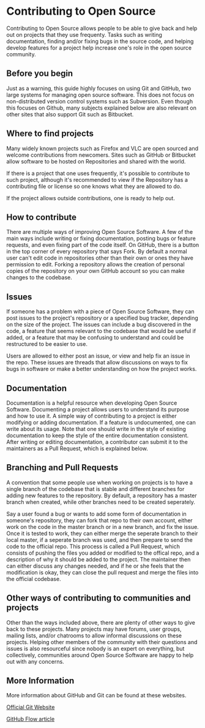 # Contributing to Open Source

Contributing to Open Source allows people to be able to give back and help
out on projects that they use frequenty. Tasks such as writing documentation,
finding and/or fixing bugs in the source code, and helping develop features
for a project help increase one's role in the open source community.

## Before you begin

Just as a warning, this guide highly focuses on using Git and GitHub, two
large systems for managing open source software. This does not focus on
non-distributed version control systems such as Subversion. Even though this
focuses on Github, many subjects explained below are also relevant on other
sites that also support Git such as Bitbucket.

## Where to find projects

Many widely known projects such as Firefox and VLC are open sourced and welcome
contributions from newcomers. Sites such as GitHub or Bitbucket allow software
to be hosted on Repositories and shared with the world.

If there is a project that one uses frequently, it's possible to contribute
to such project, although it's recommended to view if the Repository has
a contributing file or license so one knows what they are allowed to do.

If the project allows outside contributions, one is ready to help out.

## How to contribute

There are multiple ways of improving Open Source Software. A few of the main
ways include writing or fixing documentation, posting bugs or feature requests,
and even fixing part of the code itself. On GitHub, there is a button in the
top corner of every repository that says Fork. By default a normal user can't
edit code in repositories other than their own or ones they have permission to
edit. Forking a repository allows the creation of personal copies of the
repository on your own GitHub account so you can make changes to the codebase.

## Issues

If someone has a problem with a piece of Open Source Software, they can post
issues to the project's repository or a specified bug tracker, depending on
the size of the project. The issues can include a bug discovered in the code,
a feature that seems relevant to the codebase that would be useful if added,
or a feature that may be confusing to understand and could be restructured
to be easier to use.

Users are allowed to either post an issue, or view and help fix an issue in
the repo. These issues are threads that allow discussions on ways to fix
bugs in software or make a better understanding on how the project works.

## Documentation

Documentation is a helpful resource when developing Open Source Software.
Documenting a project allows users to understand its purpose and how to
use it. A simple way of contributing to a project is either modifying or
adding documentation. If a feature is undocumented, one can write about
its usage. Note that one should write in the style of existing documentation to
keep the style of the entire documentation consistent. After writing or
editing documentation, a contributor can submit it to the maintainers
as a Pull Request, which is explained below. 

## Branching and Pull Requests

A convention that some people use when working on projects is to have a
single branch of the codebase that is stable and different branches for
adding new features to the repository. By default, a repository has a
master branch when created, while other branches need to be created
seperately.

Say a user found a bug or wants to add some form of documentation in
someone's repository, they can fork that repo to their own account, either
work on the code in the master branch or in a new branch, and fix the issue.
Once it is tested to work, they can either merge the seperate branch to their
local master, if a seperate branch was used, and then prepare to send the
code to the official repo. This process is called a Pull Request, which
consists of pushing the files you added or modified to the offical repo, and
a description of why it should be added to the project. The maintainer then
can either discuss any changes needed, and if he or she feels that the
modification is okay, they can close the pull request and merge the files
into the official codebase.

## Other ways of contributing to communities and projects

Other than the ways included above, there are plenty of other ways to give back
to these projects. Many projects may have forums, user groups, mailing lists,
and/or chatrooms to allow informal discussions on these projects. Helping other
members of the community with their questions and issues is also resourceful
since nobody is an expert on everything, but collectively, communities around
Open Source Software are happy to help out with any concerns.

## More Information

More information about GitHub and Git can be found at these websites.

[Official Git Website](https://git-scm.com/)

[GitHub Flow article](https://guides.github.com/introduction/flow/)
